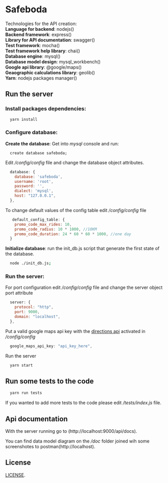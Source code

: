 # Safeboda

Technologies for the API creation: 
<br/><b>Language for backend</b>: nodejs()
<br/><b>Backend framework</b>: express()
<br/><b>Library for API documentation</b>: swagger()
<br/><b>Test framework</b>: mocha()
<br/><b>Test framework help library</b>: chai()
<br/><b>Database engine</b>: mysql()
<br/><b>Database model design</b>: mysql_workbench()
<br/><b>Google api library</b>: @google/maps()
<br/><b>Geaographic calculations library</b>: geolib()
<br/><b>Yarn</b>: nodejs packages manager()


## Run the server
### Install packages dependencies:
```bash
  yarn install
```
### Configure database:
<b>Create the database</b>: Get into <i>mysql</i> console and run:
```mysql
  create database safeboda;
```
Edit <i>/config/config</i> file and change the database object attributes.
```javascript
  database: {
    database: 'safeboda',
    username: 'root',
    password: '',
    dialect: 'mysql',
    host: "127.0.0.1",
  },
```
To change default values of the config table edit <i>/config/config</i> file
```javascript
   default_config_table: {
    promo_code_max_rides: 10,
    promo_code_radius: 10 * 1000, //10KM
    promo_code_duration: 24 * 60 * 60 * 1000, //one day
  }
```
<b>Initialize database</b>: run the init_db.js script that generate the first state of the database.
```bash
  node ./init_db.js;
```
### Run the server:
For port configuration edit <i>/config/config</i> file and change the server object port attribute
```javascript
  server: {
    protocol: "http",
    port: 9000,
    domain: "localhost",
  },
```
Put a valid google maps api key with the <a href="" target="_blank">directions api</a> activated
in <i>/config/config</i>
```javascript
  google_maps_api_key: "api_key_here",
```
Run the server
```bash
  yarn start
```

## Run some tests to the code
```bash
  yarn run tests
```
If you wanted to add more tests to the code please edit <i>/tests/index.js</i> file.

## Api documentation
With the server running go to (http://localhost:9000/api/docs).

You can find data model diagram on the <i>/doc</i> folder joined wih some screenshotes to postman(http://localhost).

## License
[LICENSE](https://github.com/eduinlight/safeboda/blob/master/LICENSE).
